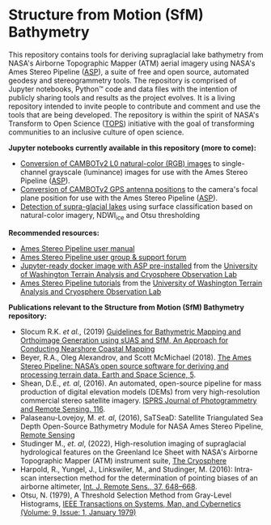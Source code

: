 # Structure from Motion (SfM) Bathymetry
This repository contains tools for deriving supraglacial lake bathymetry from NASA's Airborne Topographic Mapper (ATM) aerial imagery using NASA's Ames Stereo Pipeline ([ASP](https://stereopipeline.readthedocs.io/en/latest/index.html)), a suite of free and open source, automated geodesy and stereogrammetry tools. The repository is comprised of Jupyter notebooks, Python™ code and data files with the intention of publicly sharing tools and results as the project evolves. It is a living repository intended to invite people to contribute and comment and use the tools that are being developed. The repository is within the spirit of NASA's Transform to Open Science ([TOPS](https://nasa.github.io/Transform-to-Open-Science/)) initiative with the goal of transforming communities to an inclusive culture of open science.

**Jupyter notebooks currently available in this repository (more to come):**
* [Conversion of CAMBOTv2 L0 natural-color (RGB) images](https://github.com/mstudinger/ATM-SfM-Bathymetry/blob/main/Jupyter/CAMBOTv2_RGB_to_luminance.ipynb) to single-channel grayscale (luminance) images for use with the Ames Stereo Pipeline ([ASP](https://stereopipeline.readthedocs.io/en/latest/index.html)).
* [Conversion of CAMBOTv2 GPS antenna positions](https://github.com/mstudinger/ATM-SfM-Bathymetry/blob/main/Jupyter/CAMBOTv2_convert_GPS_to_camera_pos.ipynb) to the camera's focal plane position for use with the Ames Stereo Pipeline ([ASP](https://stereopipeline.readthedocs.io/en/latest/index.html)).
* [Detection of supra-glacial lakes](https://github.com/mstudinger/ATM-SfM-Bathymetry/blob/main/Jupyter/CAMBOTv2_lake_detection_using_NDWI_and_Otsu_thresholding.ipynb) using surface classification based on natural-color imagery, NDWI<sub>ice</sub> and Otsu thresholding

**Recommended resources:**
* [Ames Stereo Pipeline user manual](https://stereopipeline.readthedocs.io/en/latest/index.html)
* [Ames Stereo Pipeline user group & support forum](https://groups.google.com/forum/#!forum/ames-stereo-pipeline-support)
* [Jupyter-ready docker image with ASP pre-installed](https://github.com/uw-cryo/asp-binder) from the [University of Washington Terrain Analysis and Cryosphere Observation Lab](https://github.com/uw-cryo)
* [Ames Stereo Pipeline tutorials](https://github.com/uw-cryo/asp_tutorials) from the [University of Washington Terrain Analysis and Cryosphere Observation Lab](https://github.com/uw-cryo)

**Publications relevant to the Structure from Motion (SfM) Bathymetry repository:**
* Slocum R.K. *et al.*, (2019) [Guidelines for Bathymetric Mapping and Orthoimage Generation using sUAS and SfM, An Approach for Conducting Nearshore Coastal Mapping](https://repository.library.noaa.gov/view/noaa/22923)
* Beyer, R.A., Oleg Alexandrov, and Scott McMichael (2018). [The Ames Stereo Pipeline: NASA’s open source software for deriving and processing terrain data. Earth and Space Science, 5](https://doi.org/10.1029/2018EA000409).
* Shean, D.E., *et. al*, (2016). An automated, open-source pipeline for mass production of digital elevation models (DEMs) from very high-resolution commercial stereo satellite imagery. [ISPRS Journal of Photogrammetry and Remote Sensing. 116](https://doi.org/10.1016/j.isprsjprs.2016.03.012).
* Palaseanu-Lovejoy, M. *et. al*, (2016), SaTSeaD: Satellite Triangulated Sea Depth Open-Source Bathymetry Module for NASA Ames Stereo Pipeline, [Remote Sensing](https://www.mdpi.com/2072-4292/15/16/3950)
* Studinger M., *et. al*, (2022), High-resolution imaging of supraglacial hydrological features on the Greenland Ice Sheet with NASA's Airborne Topographic Mapper (ATM) instrument suite, [The Cryosphere](https://doi.org/10.5194/tc-16-3649-2022)
* Harpold, R., Yungel, J., Linkswiler, M., and Studinger, M. (2016): Intra-scan intersection method for the determination of pointing biases of an airborne altimeter, [Int. J. Remote Sens., 37, 648–668](https://doi.org/10O.1080/01431161.2015.1137989).  
* Otsu, N. (1979), A Threshold Selection Method from Gray-Level Histograms, [IEEE Transactions on Systems, Man, and Cybernetics (Volume: 9, Issue: 1, January 1979)](https://doi.org/10.1109/TSMC.1979.4310076)
